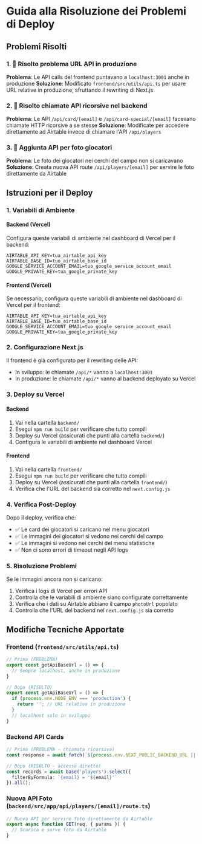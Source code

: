 # Guida alla Risoluzione dei Problemi di Deploy

## Problemi Risolti

### 1. 🔧 Risolto problema URL API in produzione
**Problema**: Le API calls del frontend puntavano a `localhost:3001` anche in produzione
**Soluzione**: Modificato `frontend/src/utils/api.ts` per usare URL relative in produzione, sfruttando il rewriting di Next.js

### 2. 🔧 Risolto chiamate API ricorsive nel backend
**Problema**: Le API `/api/card/[email]` e `/api/card-special/[email]` facevano chiamate HTTP ricorsive a se stesse
**Soluzione**: Modificate per accedere direttamente ad Airtable invece di chiamare l'API `/api/players`

### 3. 🔧 Aggiunta API per foto giocatori
**Problema**: Le foto dei giocatori nei cerchi del campo non si caricavano
**Soluzione**: Creata nuova API route `/api/players/[email]` per servire le foto direttamente da Airtable

## Istruzioni per il Deploy

### 1. Variabili di Ambiente

#### Backend (Vercel)
Configura queste variabili di ambiente nel dashboard di Vercel per il backend:
```
AIRTABLE_API_KEY=tua_airtable_api_key
AIRTABLE_BASE_ID=tuo_airtable_base_id
GOOGLE_SERVICE_ACCOUNT_EMAIL=tuo_google_service_account_email
GOOGLE_PRIVATE_KEY=tua_google_private_key
```

#### Frontend (Vercel)
Se necessario, configura queste variabili di ambiente nel dashboard di Vercel per il frontend:
```
AIRTABLE_API_KEY=tua_airtable_api_key
AIRTABLE_BASE_ID=tuo_airtable_base_id
GOOGLE_SERVICE_ACCOUNT_EMAIL=tuo_google_service_account_email
GOOGLE_PRIVATE_KEY=tua_google_private_key
```

### 2. Configurazione Next.js

Il frontend è già configurato per il rewriting delle API:
- In sviluppo: le chiamate `/api/*` vanno a `localhost:3001`
- In produzione: le chiamate `/api/*` vanno al backend deployato su Vercel

### 3. Deploy su Vercel

#### Backend
1. Vai nella cartella `backend/`
2. Esegui `npm run build` per verificare che tutto compili
3. Deploy su Vercel (assicurati che punti alla cartella `backend/`)
4. Configura le variabili di ambiente nel dashboard Vercel

#### Frontend
1. Vai nella cartella `frontend/`
2. Esegui `npm run build` per verificare che tutto compili
3. Deploy su Vercel (assicurati che punti alla cartella `frontend/`)
4. Verifica che l'URL del backend sia corretto nel `next.config.js`

### 4. Verifica Post-Deploy

Dopo il deploy, verifica che:
- ✅ Le card dei giocatori si caricano nel menu giocatori
- ✅ Le immagini dei giocatori si vedono nei cerchi del campo
- ✅ Le immagini si vedono nei cerchi del menu statistiche
- ✅ Non ci sono errori di timeout negli API logs

### 5. Risoluzione Problemi

Se le immagini ancora non si caricano:
1. Verifica i logs di Vercel per errori API
2. Controlla che le variabili di ambiente siano configurate correttamente
3. Verifica che i dati su Airtable abbiano il campo `photoUrl` popolato
4. Controlla che l'URL del backend nel `next.config.js` sia corretto

## Modifiche Tecniche Apportate

### Frontend (`frontend/src/utils/api.ts`)
```typescript
// Prima (PROBLEMA)
export const getApiBaseUrl = () => {
  // Sempre localhost, anche in produzione
}

// Dopo (RISOLTO)
export const getApiBaseUrl = () => {
  if (process.env.NODE_ENV === 'production') {
    return ''; // URL relative in produzione
  }
  // localhost solo in sviluppo
}
```

### Backend API Cards
```typescript
// Prima (PROBLEMA - chiamata ricorsiva)
const response = await fetch(`${process.env.NEXT_PUBLIC_BACKEND_URL || 'http://localhost:3001'}/api/players`);

// Dopo (RISOLTO - accesso diretto)
const records = await base('players').select({
  filterByFormula: `{email} = '${email}'`
}).all();
```

### Nuova API Foto (`backend/src/app/api/players/[email]/route.ts`)
```typescript
// Nuova API per servire foto direttamente da Airtable
export async function GET(req, { params }) {
  // Scarica e serve foto da Airtable
}
``` 